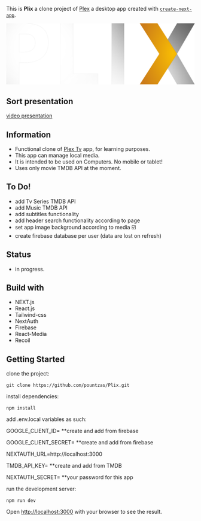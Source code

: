 This is **Plix** a clone project of [Plex](https://app.plex.tv/desktop/#!/) a desktop app created with [`create-next-app`](https://github.com/vercel/next.js/tree/canary/packages/create-next-app).

![img](./public/plix-logo-w.png)

## Sort presentation

[video presentation](https://www.loom.com/share/94bf6a2376c646969b5225dd73a5f20a)


## Information

- Functional clone of [Plex Tv](https://www.plex.tv/) app, for learning purposes.
- This app can manage local media.
- It is intended to be used on Computers. No mobile or tablet!
- Uses only movie TMDB API at the moment.

## To Do!

- add Tv Series TMDB API
- add Music TMDB API
- add subtitles functionality
- add header search functionality according to page
- set app image background according to media ☑️
- create firebase database per user (data are lost on refresh)

## Status

- in progress.

## Build with

- NEXT.js
- React.js
- Tailwind-css
- NextAuth
- Firebase
- React-Media
- Recoil

## Getting Started

clone the project:

```
git clone https://github.com/pountzas/Plix.git
```

install dependencies:

```
npm install
```

<p>add .env.local variables as such:
<p>GOOGLE_CLIENT_ID= **create and add from firebase
<p>GOOGLE_CLIENT_SECRET= **create and add from firebase
<p>NEXTAUTH_URL=http://localhost:3000
<p>TMDB_API_KEY= **create and add from TMDB
<p>NEXTAUTH_SECRET= **your password for this app

run the development server:

```
npm run dev

```

Open [http://localhost:3000](http://localhost:3000) with your browser to see the result.

<!-- ## Deploy on Vercel

My Next.js app is to deployed on [Vercel Platform](https://pountzas-portfolio.vercel.app/) -->
